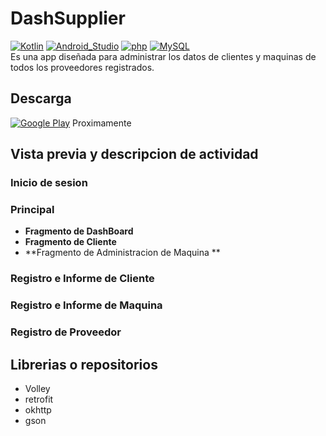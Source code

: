 # DashSupplier
[![Kotlin](https://img.shields.io/badge/Kotlin-7F52FF?style=flat-square&logo=kotlin&logoColor=white&labelColor=7F52FF)]()
[![Android_Studio](https://img.shields.io/badge/Android_Studio-3DDC84?style=flat-square&logo=android-studio&logoColor=black&labelColor=3DDC84)]()
[![php](https://img.shields.io/badge/php-F7DF1E?style=flat-square&logo=php&logoColor=black&labelColor=F7DF1E)]()
[![MySQL](https://img.shields.io/badge/MySQL-279FDF?style=flat-square&logo=mysql&logoColor=white&labelColor=279FDF)]()
</br>
 Es una app diseñada para administrar los datos de clientes y maquinas de todos los proveedores registrados.
## Descarga
[![Google Play](https://img.shields.io/badge/Google_Play-414141?style=for-the-badge&logo=googleplay&logoColor=white&labelColor=414141)]() Proximamente
## Vista previa y descripcion de actividad
### Inicio de sesion
### Principal
  - **Fragmento de DashBoard**
  - **Fragmento de Cliente**
  - **Fragmento de Administracion de Maquina **


### Registro e Informe de Cliente


 
 
### Registro e Informe de Maquina

 
 
### Registro de Proveedor

 


## Librerias o repositorios
  - Volley
  - retrofit
  - okhttp
  - gson
